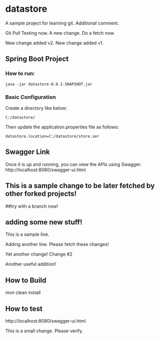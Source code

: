 # datastore
A sample project for learning git.
Additional comment.

Git Pull Testing now.
A new change. Do a fetch now.

New change added v2.
New change added v1.

## Spring Boot Project

### How to run:
```
java -jar datastore-0.0.1-SNAPSHOT.jar
```

### Basic Configuration
Create a directory like below:
```
C:/datastore/
```
Then update the application.properties file as follows:
```
datastore.location=C:/datastore/store.ser
```

## Swagger Link

Once it is up and running, you can view the APIs using Swagger:
http://localhost:8080/swagger-ui.html


## This is a sample change to be later fetched by other forked projects!

##try with a branch now!
## adding some new stuff!

This is a sample line.

Adding another line. Please fetch these changes!

Yet another change! Change #2

Another useful addition!


## How to Build
mvn clean install

## How to test
http://localhost:8080/swagger-ui.html

This is a small change. Please verify.
